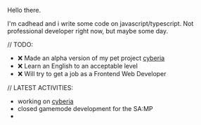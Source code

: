 Hello there.

I'm cadhead and i write some code on javascript/typescript. Not professional developer right now, but maybe some day.

// TODO:

- ❌ Made an alpha version of my pet project [cyberia](https://github.com/cadhead/cyberia)
- ❌ Learn an English to an acceptable level
- ❌ Will try to get a job as a Frontend Web Developer
 
// LATEST ACTIVITIES:
- working on [cyberia](https://github.com/cadhead/cyberia)
- closed gamemode development for the SA:MP
-
